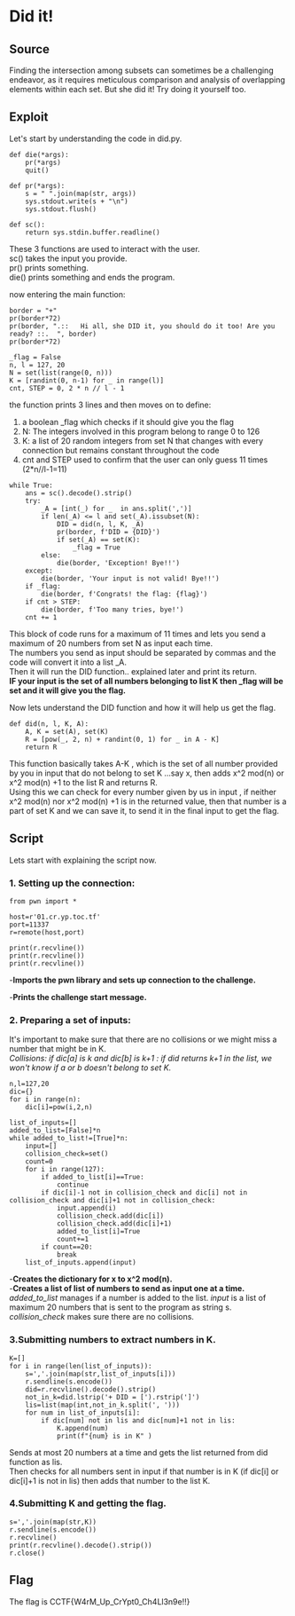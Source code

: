# Did it!

## Source

Finding the intersection among subsets can sometimes be a challenging endeavor, as it requires meticulous comparison and analysis of overlapping elements within each set. But she did it! Try doing it yourself too.

## Exploit

Let's start by understanding the code in did.py.

```
def die(*args):
	pr(*args)
	quit()

def pr(*args):
	s = " ".join(map(str, args))
	sys.stdout.write(s + "\n")
	sys.stdout.flush()

def sc():
	return sys.stdin.buffer.readline()
```

These 3 functions are used to interact with the user.<br>
sc() takes the input you provide.<br>
pr() prints something.<br>
die() prints something and ends the program.<br>

now entering the main function:

```
border = "+"
pr(border*72)
pr(border, ".::   Hi all, she DID it, you should do it too! Are you ready? ::.  ", border)
pr(border*72)

_flag = False
n, l = 127, 20
N = set(list(range(0, n)))
K = [randint(0, n-1) for _ in range(l)]
cnt, STEP = 0, 2 * n // l - 1
```

the function prints 3 lines and then moves on to define:
1. a boolean _flag which checks if it should give you the flag
2. N: The integers involved in this program belong to range 0 to 126
3. K: a list of 20 random integers from set N that changes with every connection but remains constant throughout the code
4. cnt and STEP used to confirm that the user can only guess 11 times (2*n//l-1=11)

```
while True:
	ans = sc().decode().strip()
	try:
		_A = [int(_) for _  in ans.split(',')]
		if len(_A) <= l and set(_A).issubset(N):
			DID = did(n, l, K, _A)
			pr(border, f'DID = {DID}')
			if set(_A) == set(K):
				_flag = True
		else:
			die(border, 'Exception! Bye!!')
	except:
		die(border, 'Your input is not valid! Bye!!')
	if _flag:
		die(border, f'Congrats! the flag: {flag}')
	if cnt > STEP:
		die(border, f'Too many tries, bye!')
	cnt += 1
```

This block of code runs for a maximum of 11 times and lets you send a maximum of 20 numbers from set N as input each time.<br>
The numbers you send as input should be separated by commas and the code will convert it into a list _A.<br>
Then it will run the DID function.. explained later and print its return.<br>
**IF your input is the set of all numbers belonging to list K then _flag will be set and it will give you the flag.**<br>

Now lets understand the DID function and how it will help us get the flag.
```
def did(n, l, K, A):
	A, K = set(A), set(K)
	R = [pow(_, 2, n) + randint(0, 1) for _ in A - K]
	return R
```

This function basically takes A-K , which is the set of all number provided by you in input that do not belong to set K ...say x, then adds x^2 mod(n) or x^2 mod(n) +1 to the list R and returns R.<br>
Using this we can check for every number given by us in input , if neither x^2 mod(n) nor x^2 mod(n) +1 is in the returned value, then that number is a part of set K and we can save it, to send it in the final input to get the flag.

## Script

Lets start with explaining the script now.

### 1. Setting up the connection:
```
from pwn import *

host=r'01.cr.yp.toc.tf'
port=11337
r=remote(host,port)

print(r.recvline())
print(r.recvline())
print(r.recvline())
```
-**Imports the pwn library and sets up connection to the challenge.**

-**Prints the challenge start message.**

### 2. Preparing a set of inputs:
It's important to make sure that there are no collisions or we might miss a number that might be in K.<br>
*Collisions: if dic[a] is k and dic[b] is k+1 : if did returns k+1 in the list, we won't know if a or b doesn't belong to set K.*
```
n,l=127,20
dic={}
for i in range(n):
	dic[i]=pow(i,2,n)

list_of_inputs=[]
added_to_list=[False]*n
while added_to_list!=[True]*n:
	input=[]
	collision_check=set()
	count=0
	for i in range(127):
		if added_to_list[i]==True:
			continue
		if dic[i]-1 not in collision_check and dic[i] not in collision_check and dic[i]+1 not in collision_check:
			input.append(i)
			collision_check.add(dic[i])
			collision_check.add(dic[i]+1)
			added_to_list[i]=True
			count+=1
		if count==20:
			break
	list_of_inputs.append(input)
```
-**Creates the dictionary for x to x^2 mod(n).**<br>
-**Creates a list of list of numbers to send as input one at a time.**<br>
*added_to_list* manages if a number is added to the list. *input* is a list of maximum 20 numbers that is sent to the program as string s. *collision_check* makes sure there are no collisions.

### 3.Submitting numbers to extract numbers in K.
```
K=[]
for i in range(len(list_of_inputs)):
	s=','.join(map(str,list_of_inputs[i]))
	r.sendline(s.encode())
	did=r.recvline().decode().strip()
	not_in_k=did.lstrip('+ DID = [').rstrip(']')
	lis=list(map(int,not_in_k.split(', ')))
	for num in list_of_inputs[i]:
		if dic[num] not in lis and dic[num]+1 not in lis:
			K.append(num)
			print(f"{num} is in K" )
```
Sends at most 20 numbers at a time and gets the list returned from did function as lis.<br>
Then checks for all numbers sent in input if that number is in K (if dic[i] or dic[i]+1 is not in lis) then adds that number to the list K.

### 4.Submitting K and getting the flag.
```
s=','.join(map(str,K))
r.sendline(s.encode())
r.recvline()
print(r.recvline().decode().strip())
r.close()
```

## Flag

The flag is CCTF{W4rM_Up_CrYpt0_Ch4Ll3n9e!!}